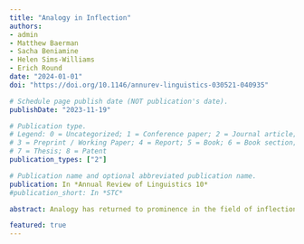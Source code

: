 ```yaml
---
title: "Analogy in Inflection"
authors:
- admin
- Matthew Baerman
- Sacha Beniamine
- Helen Sims-Williams
- Erich Round
date: "2024-01-01"
doi: "https://doi.org/10.1146/annurev-linguistics-030521-040935"

# Schedule page publish date (NOT publication's date).
publishDate: "2023-11-19"

# Publication type.
# Legend: 0 = Uncategorized; 1 = Conference paper; 2 = Journal article;
# 3 = Preprint / Working Paper; 4 = Report; 5 = Book; 6 = Book section;
# 7 = Thesis; 8 = Patent
publication_types: ["2"]

# Publication name and optional abbreviated publication name.
publication: In *Annual Review of Linguistics 10*
#publication_short: In *STC*

abstract: Analogy has returned to prominence in the field of inflectional morphology as a basis for new explanations of inflectional productivity. Here we review the rising profile of analogy, identifying key theoretical and methodological developments, areas of success, and priorities for future work. In morphological theory, work within so-called abstractive approaches places analogy at the center of productive processes, though significant conceptual and technical details remain to be settled. The computational modeling of inflectional analogy has a rich and diverse history, and attention is now increasingly directed to understanding inflectional systems through their internal complexity and cross-linguistic diversity. A tension exists between the prima facie promise of analogy to lead to new explanations and its relative lack of theoretical articulation. We bring this to light as we examine questions regarding inflectional defectiveness and whether analogy is reducible to grammar optimization resulting from simplicity biases in learning and language use.

featured: true
---
```

